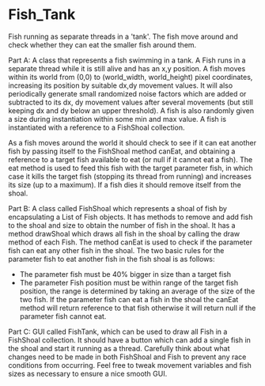 # Fish_Tank
Fish running as separate threads in a 'tank'. The fish move around and check whether they can eat the smaller fish around them.

Part A: A class that represents a fish swimming in a tank. A Fish runs in a
separate thread while it is still alive and has an x,y position. A fish moves within its world from (0,0) to
(world_width, world_height) pixel coordinates, increasing its position by suitable dx,dy movement
values. It will also periodically generate small randomized noise factors which are added or subtracted
to its dx, dy movement values after several movements (but still keeping dx and dy below an upper
threshold). A fish is also randomly given a size during instantiation within some min and max value. A
fish is instantiated with a reference to a FishShoal collection.

As a fish moves around the world it should check to see if it can eat another fish by passing itself to
the FishShoal method canEat, and obtaining a reference to a target fish available to eat (or null if it
cannot eat a fish). The eat method is used to feed this fish with the target parameter fish, in which
case it kills the target fish (stopping its thread from running) and increases its size (up to a maximum).
If a fish dies it should remove itself from the shoal.


Part B: A class called FishShoal which represents a shoal of fish
by encapsulating a List of Fish objects. It has methods to remove and add fish to the shoal and size to
obtain the number of fish in the shoal. It has a method drawShoal which draws all fish in the shoal by
calling the draw method of each Fish. The method canEat is used to check if the parameter fish can
eat any other fish in the shoal. The two basic rules for the parameter fish to eat another fish in the fish
shoal is as follows:
- The parameter fish must be 40% bigger in size than a target fish
- The parameter Fish position must be within range of the target fish position, the range is
determined by taking an average of the size of the two fish.
If the parameter fish can eat a fish in the shoal the canEat method will return reference to that fish
otherwise it will return null if the parameter fish cannot eat.


Part C: GUI called FishTank, which can be used to draw all Fish in a FishShoal collection. It
should have a button which can add a single fish in the shoal and start it running as a thread. Carefully
think about what changes need to be made in both FishShoal and Fish to prevent any race conditions
from occurring. Feel free to tweak movement variables and fish sizes as necessary to ensure a nice
smooth GUI.
